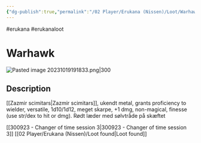 ```yaml
---
{"dg-publish":true,"permalink":"/02 Player/Erukana (Nissen)/Loot/Warhawk/","tags":["erukana","erukanaloot"]}
---
```



#erukana #erukanaloot 

# Warhawk
![Pasted image 20231019191833.png|300](/img/user/10%20Attachments/Pasted%20image%2020231019191833.png)
## Description

[[Zazmir scimitars\|Zazmir scimitars]], ukendt metal, grants proficiency to wielder, versatile, 1d10/1d12, meget skarpe, +1 dmg, non-magical, finesse (use str/dex to hit or dmg). 
Rødt læder med sølvtråde på skæftet 


[[300923 - Changer of time session 3\|300923 - Changer of time session 3]]
[[02 Player/Erukana (Nissen)/Loot found\|Loot found]] 